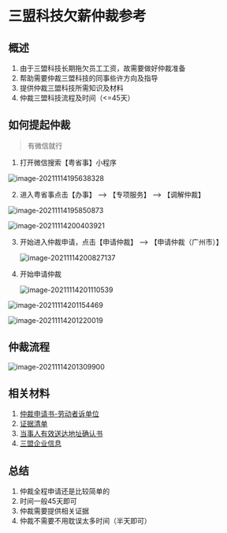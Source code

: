 # 三盟科技欠薪仲裁参考

## 概述

1. 由于三盟科技长期拖欠员工工资，故需要做好仲裁准备
2. 帮助需要仲裁三盟科技的同事些许方向及指导
3. 提供仲裁三盟科技所需知识及材料
4. 仲裁三盟科技流程及时间（<=45天）



## 如何提起仲裁

> 有微信就行

1. 打开微信搜索【粤省事】小程序

![image-20211114195638328](.img/image-20211114195638328.png)



2. 进入粤省事点击【办事】 --> 【专项服务】 --> 【调解仲裁】

![image-20211114195850873](.img/image-20211114195850873.png)

![image-20211114200403921](.img/image-20211114200403921.png)



3. 开始进入仲裁申请，点击【申请仲裁】 --> 【申请仲裁（广州市）】

   ![image-20211114200827137](.img/image-20211114200827137.png)

4. 开始申请仲裁

   ![image-20211114201110539](.img/image-20211114201110539.png)

![image-20211114201154469](.img/image-20211114201154469.png)

![image-20211114201220019](.img/image-20211114201220019.png)



## 仲裁流程

![image-20211114201309900](.img/image-20211114201309900.png)



## 相关材料

1. [仲裁申请书-劳动者诉单位](docs/仲裁申请书-劳动者诉单位.docx)
2. [证据清单](docs/证据清单.xls)
3. [当事人有效送达地址确认书](docs/当事人有效送达地址确认书.doc)
4. [三盟企业信息](docs/三盟企业信息.pdf)



## 总结

1. 仲裁全程申请还是比较简单的
2. 时间一般45天即可
3. 仲裁需要提供相关证据
4. 仲裁不需要不用耽误太多时间（半天即可）